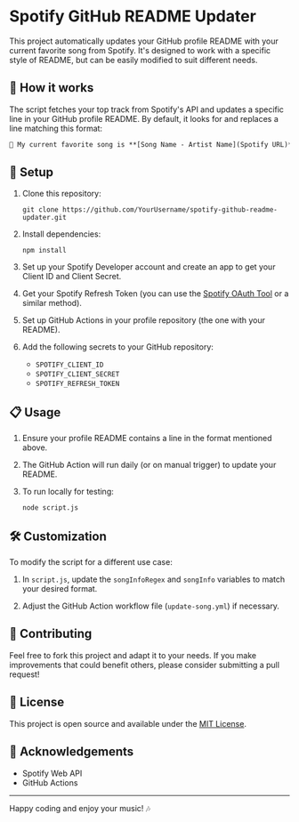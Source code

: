 # Spotify GitHub README Updater

This project automatically updates your GitHub profile README with your current favorite song from Spotify. It's designed to work with a specific style of README, but can be easily modified to suit different needs.

## 🎵 How it works

The script fetches your top track from Spotify's API and updates a specific line in your GitHub profile README. By default, it looks for and replaces a line matching this format:

```markdown
💽 My current favorite song is **[Song Name - Artist Name](Spotify URL)**
```

## 🚀 Setup

1. Clone this repository:
   ```
   git clone https://github.com/YourUsername/spotify-github-readme-updater.git
   ```

2. Install dependencies:
   ```
   npm install
   ```

3. Set up your Spotify Developer account and create an app to get your Client ID and Client Secret.

4. Get your Spotify Refresh Token (you can use the [Spotify OAuth Tool](https://github.com/bih/spotify-ruby/blob/master/bin/oauth) or a similar method).

5. Set up GitHub Actions in your profile repository (the one with your README).

6. Add the following secrets to your GitHub repository:
   - `SPOTIFY_CLIENT_ID`
   - `SPOTIFY_CLIENT_SECRET`
   - `SPOTIFY_REFRESH_TOKEN`

## 📋 Usage

1. Ensure your profile README contains a line in the format mentioned above.

2. The GitHub Action will run daily (or on manual trigger) to update your README.

3. To run locally for testing:
   ```
   node script.js
   ```

## 🛠 Customization

To modify the script for a different use case:

1. In `script.js`, update the `songInfoRegex` and `songInfo` variables to match your desired format.

2. Adjust the GitHub Action workflow file (`update-song.yml`) if necessary.

## 🤝 Contributing

Feel free to fork this project and adapt it to your needs. If you make improvements that could benefit others, please consider submitting a pull request!

## 📜 License

This project is open source and available under the [MIT License](LICENSE).

## 🙏 Acknowledgements

- Spotify Web API
- GitHub Actions

---

Happy coding and enjoy your music! 🎶